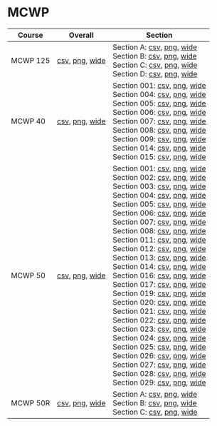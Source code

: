 # MCWP

| Course | Overall | Section |
| ------ | ------- | ------- |
| MCWP 125 | [csv](https://github.com/UCSD-Historical-Enrollment-Data/2024Spring/blob/main/overall/MCWP%20125.csv), [png](https://raw.githubusercontent.com/UCSD-Historical-Enrollment-Data/2024Spring/main/plot_overall/MCWP%20125.png), [wide](https://raw.githubusercontent.com/UCSD-Historical-Enrollment-Data/2024Spring/main/plot_overall_wide/MCWP%20125.png) | Section A: [csv](https://github.com/UCSD-Historical-Enrollment-Data/2024Spring/blob/main/section/MCWP%20125_A.csv), [png](https://raw.githubusercontent.com/UCSD-Historical-Enrollment-Data/2024Spring/main/plot_section/MCWP%20125_A.png), [wide](https://raw.githubusercontent.com/UCSD-Historical-Enrollment-Data/2024Spring/main/plot_section_wide/MCWP%20125_A.png)<br>Section B: [csv](https://github.com/UCSD-Historical-Enrollment-Data/2024Spring/blob/main/section/MCWP%20125_B.csv), [png](https://raw.githubusercontent.com/UCSD-Historical-Enrollment-Data/2024Spring/main/plot_section/MCWP%20125_B.png), [wide](https://raw.githubusercontent.com/UCSD-Historical-Enrollment-Data/2024Spring/main/plot_section_wide/MCWP%20125_B.png)<br>Section C: [csv](https://github.com/UCSD-Historical-Enrollment-Data/2024Spring/blob/main/section/MCWP%20125_C.csv), [png](https://raw.githubusercontent.com/UCSD-Historical-Enrollment-Data/2024Spring/main/plot_section/MCWP%20125_C.png), [wide](https://raw.githubusercontent.com/UCSD-Historical-Enrollment-Data/2024Spring/main/plot_section_wide/MCWP%20125_C.png)<br>Section D: [csv](https://github.com/UCSD-Historical-Enrollment-Data/2024Spring/blob/main/section/MCWP%20125_D.csv), [png](https://raw.githubusercontent.com/UCSD-Historical-Enrollment-Data/2024Spring/main/plot_section/MCWP%20125_D.png), [wide](https://raw.githubusercontent.com/UCSD-Historical-Enrollment-Data/2024Spring/main/plot_section_wide/MCWP%20125_D.png) |
| MCWP 40 | [csv](https://github.com/UCSD-Historical-Enrollment-Data/2024Spring/blob/main/overall/MCWP%2040.csv), [png](https://raw.githubusercontent.com/UCSD-Historical-Enrollment-Data/2024Spring/main/plot_overall/MCWP%2040.png), [wide](https://raw.githubusercontent.com/UCSD-Historical-Enrollment-Data/2024Spring/main/plot_overall_wide/MCWP%2040.png) | Section 001: [csv](https://github.com/UCSD-Historical-Enrollment-Data/2024Spring/blob/main/section/MCWP%2040_001.csv), [png](https://raw.githubusercontent.com/UCSD-Historical-Enrollment-Data/2024Spring/main/plot_section/MCWP%2040_001.png), [wide](https://raw.githubusercontent.com/UCSD-Historical-Enrollment-Data/2024Spring/main/plot_section_wide/MCWP%2040_001.png)<br>Section 004: [csv](https://github.com/UCSD-Historical-Enrollment-Data/2024Spring/blob/main/section/MCWP%2040_004.csv), [png](https://raw.githubusercontent.com/UCSD-Historical-Enrollment-Data/2024Spring/main/plot_section/MCWP%2040_004.png), [wide](https://raw.githubusercontent.com/UCSD-Historical-Enrollment-Data/2024Spring/main/plot_section_wide/MCWP%2040_004.png)<br>Section 005: [csv](https://github.com/UCSD-Historical-Enrollment-Data/2024Spring/blob/main/section/MCWP%2040_005.csv), [png](https://raw.githubusercontent.com/UCSD-Historical-Enrollment-Data/2024Spring/main/plot_section/MCWP%2040_005.png), [wide](https://raw.githubusercontent.com/UCSD-Historical-Enrollment-Data/2024Spring/main/plot_section_wide/MCWP%2040_005.png)<br>Section 006: [csv](https://github.com/UCSD-Historical-Enrollment-Data/2024Spring/blob/main/section/MCWP%2040_006.csv), [png](https://raw.githubusercontent.com/UCSD-Historical-Enrollment-Data/2024Spring/main/plot_section/MCWP%2040_006.png), [wide](https://raw.githubusercontent.com/UCSD-Historical-Enrollment-Data/2024Spring/main/plot_section_wide/MCWP%2040_006.png)<br>Section 007: [csv](https://github.com/UCSD-Historical-Enrollment-Data/2024Spring/blob/main/section/MCWP%2040_007.csv), [png](https://raw.githubusercontent.com/UCSD-Historical-Enrollment-Data/2024Spring/main/plot_section/MCWP%2040_007.png), [wide](https://raw.githubusercontent.com/UCSD-Historical-Enrollment-Data/2024Spring/main/plot_section_wide/MCWP%2040_007.png)<br>Section 008: [csv](https://github.com/UCSD-Historical-Enrollment-Data/2024Spring/blob/main/section/MCWP%2040_008.csv), [png](https://raw.githubusercontent.com/UCSD-Historical-Enrollment-Data/2024Spring/main/plot_section/MCWP%2040_008.png), [wide](https://raw.githubusercontent.com/UCSD-Historical-Enrollment-Data/2024Spring/main/plot_section_wide/MCWP%2040_008.png)<br>Section 009: [csv](https://github.com/UCSD-Historical-Enrollment-Data/2024Spring/blob/main/section/MCWP%2040_009.csv), [png](https://raw.githubusercontent.com/UCSD-Historical-Enrollment-Data/2024Spring/main/plot_section/MCWP%2040_009.png), [wide](https://raw.githubusercontent.com/UCSD-Historical-Enrollment-Data/2024Spring/main/plot_section_wide/MCWP%2040_009.png)<br>Section 014: [csv](https://github.com/UCSD-Historical-Enrollment-Data/2024Spring/blob/main/section/MCWP%2040_014.csv), [png](https://raw.githubusercontent.com/UCSD-Historical-Enrollment-Data/2024Spring/main/plot_section/MCWP%2040_014.png), [wide](https://raw.githubusercontent.com/UCSD-Historical-Enrollment-Data/2024Spring/main/plot_section_wide/MCWP%2040_014.png)<br>Section 015: [csv](https://github.com/UCSD-Historical-Enrollment-Data/2024Spring/blob/main/section/MCWP%2040_015.csv), [png](https://raw.githubusercontent.com/UCSD-Historical-Enrollment-Data/2024Spring/main/plot_section/MCWP%2040_015.png), [wide](https://raw.githubusercontent.com/UCSD-Historical-Enrollment-Data/2024Spring/main/plot_section_wide/MCWP%2040_015.png) |
| MCWP 50 | [csv](https://github.com/UCSD-Historical-Enrollment-Data/2024Spring/blob/main/overall/MCWP%2050.csv), [png](https://raw.githubusercontent.com/UCSD-Historical-Enrollment-Data/2024Spring/main/plot_overall/MCWP%2050.png), [wide](https://raw.githubusercontent.com/UCSD-Historical-Enrollment-Data/2024Spring/main/plot_overall_wide/MCWP%2050.png) | Section 001: [csv](https://github.com/UCSD-Historical-Enrollment-Data/2024Spring/blob/main/section/MCWP%2050_001.csv), [png](https://raw.githubusercontent.com/UCSD-Historical-Enrollment-Data/2024Spring/main/plot_section/MCWP%2050_001.png), [wide](https://raw.githubusercontent.com/UCSD-Historical-Enrollment-Data/2024Spring/main/plot_section_wide/MCWP%2050_001.png)<br>Section 002: [csv](https://github.com/UCSD-Historical-Enrollment-Data/2024Spring/blob/main/section/MCWP%2050_002.csv), [png](https://raw.githubusercontent.com/UCSD-Historical-Enrollment-Data/2024Spring/main/plot_section/MCWP%2050_002.png), [wide](https://raw.githubusercontent.com/UCSD-Historical-Enrollment-Data/2024Spring/main/plot_section_wide/MCWP%2050_002.png)<br>Section 003: [csv](https://github.com/UCSD-Historical-Enrollment-Data/2024Spring/blob/main/section/MCWP%2050_003.csv), [png](https://raw.githubusercontent.com/UCSD-Historical-Enrollment-Data/2024Spring/main/plot_section/MCWP%2050_003.png), [wide](https://raw.githubusercontent.com/UCSD-Historical-Enrollment-Data/2024Spring/main/plot_section_wide/MCWP%2050_003.png)<br>Section 004: [csv](https://github.com/UCSD-Historical-Enrollment-Data/2024Spring/blob/main/section/MCWP%2050_004.csv), [png](https://raw.githubusercontent.com/UCSD-Historical-Enrollment-Data/2024Spring/main/plot_section/MCWP%2050_004.png), [wide](https://raw.githubusercontent.com/UCSD-Historical-Enrollment-Data/2024Spring/main/plot_section_wide/MCWP%2050_004.png)<br>Section 005: [csv](https://github.com/UCSD-Historical-Enrollment-Data/2024Spring/blob/main/section/MCWP%2050_005.csv), [png](https://raw.githubusercontent.com/UCSD-Historical-Enrollment-Data/2024Spring/main/plot_section/MCWP%2050_005.png), [wide](https://raw.githubusercontent.com/UCSD-Historical-Enrollment-Data/2024Spring/main/plot_section_wide/MCWP%2050_005.png)<br>Section 006: [csv](https://github.com/UCSD-Historical-Enrollment-Data/2024Spring/blob/main/section/MCWP%2050_006.csv), [png](https://raw.githubusercontent.com/UCSD-Historical-Enrollment-Data/2024Spring/main/plot_section/MCWP%2050_006.png), [wide](https://raw.githubusercontent.com/UCSD-Historical-Enrollment-Data/2024Spring/main/plot_section_wide/MCWP%2050_006.png)<br>Section 007: [csv](https://github.com/UCSD-Historical-Enrollment-Data/2024Spring/blob/main/section/MCWP%2050_007.csv), [png](https://raw.githubusercontent.com/UCSD-Historical-Enrollment-Data/2024Spring/main/plot_section/MCWP%2050_007.png), [wide](https://raw.githubusercontent.com/UCSD-Historical-Enrollment-Data/2024Spring/main/plot_section_wide/MCWP%2050_007.png)<br>Section 008: [csv](https://github.com/UCSD-Historical-Enrollment-Data/2024Spring/blob/main/section/MCWP%2050_008.csv), [png](https://raw.githubusercontent.com/UCSD-Historical-Enrollment-Data/2024Spring/main/plot_section/MCWP%2050_008.png), [wide](https://raw.githubusercontent.com/UCSD-Historical-Enrollment-Data/2024Spring/main/plot_section_wide/MCWP%2050_008.png)<br>Section 011: [csv](https://github.com/UCSD-Historical-Enrollment-Data/2024Spring/blob/main/section/MCWP%2050_011.csv), [png](https://raw.githubusercontent.com/UCSD-Historical-Enrollment-Data/2024Spring/main/plot_section/MCWP%2050_011.png), [wide](https://raw.githubusercontent.com/UCSD-Historical-Enrollment-Data/2024Spring/main/plot_section_wide/MCWP%2050_011.png)<br>Section 012: [csv](https://github.com/UCSD-Historical-Enrollment-Data/2024Spring/blob/main/section/MCWP%2050_012.csv), [png](https://raw.githubusercontent.com/UCSD-Historical-Enrollment-Data/2024Spring/main/plot_section/MCWP%2050_012.png), [wide](https://raw.githubusercontent.com/UCSD-Historical-Enrollment-Data/2024Spring/main/plot_section_wide/MCWP%2050_012.png)<br>Section 013: [csv](https://github.com/UCSD-Historical-Enrollment-Data/2024Spring/blob/main/section/MCWP%2050_013.csv), [png](https://raw.githubusercontent.com/UCSD-Historical-Enrollment-Data/2024Spring/main/plot_section/MCWP%2050_013.png), [wide](https://raw.githubusercontent.com/UCSD-Historical-Enrollment-Data/2024Spring/main/plot_section_wide/MCWP%2050_013.png)<br>Section 014: [csv](https://github.com/UCSD-Historical-Enrollment-Data/2024Spring/blob/main/section/MCWP%2050_014.csv), [png](https://raw.githubusercontent.com/UCSD-Historical-Enrollment-Data/2024Spring/main/plot_section/MCWP%2050_014.png), [wide](https://raw.githubusercontent.com/UCSD-Historical-Enrollment-Data/2024Spring/main/plot_section_wide/MCWP%2050_014.png)<br>Section 016: [csv](https://github.com/UCSD-Historical-Enrollment-Data/2024Spring/blob/main/section/MCWP%2050_016.csv), [png](https://raw.githubusercontent.com/UCSD-Historical-Enrollment-Data/2024Spring/main/plot_section/MCWP%2050_016.png), [wide](https://raw.githubusercontent.com/UCSD-Historical-Enrollment-Data/2024Spring/main/plot_section_wide/MCWP%2050_016.png)<br>Section 017: [csv](https://github.com/UCSD-Historical-Enrollment-Data/2024Spring/blob/main/section/MCWP%2050_017.csv), [png](https://raw.githubusercontent.com/UCSD-Historical-Enrollment-Data/2024Spring/main/plot_section/MCWP%2050_017.png), [wide](https://raw.githubusercontent.com/UCSD-Historical-Enrollment-Data/2024Spring/main/plot_section_wide/MCWP%2050_017.png)<br>Section 019: [csv](https://github.com/UCSD-Historical-Enrollment-Data/2024Spring/blob/main/section/MCWP%2050_019.csv), [png](https://raw.githubusercontent.com/UCSD-Historical-Enrollment-Data/2024Spring/main/plot_section/MCWP%2050_019.png), [wide](https://raw.githubusercontent.com/UCSD-Historical-Enrollment-Data/2024Spring/main/plot_section_wide/MCWP%2050_019.png)<br>Section 020: [csv](https://github.com/UCSD-Historical-Enrollment-Data/2024Spring/blob/main/section/MCWP%2050_020.csv), [png](https://raw.githubusercontent.com/UCSD-Historical-Enrollment-Data/2024Spring/main/plot_section/MCWP%2050_020.png), [wide](https://raw.githubusercontent.com/UCSD-Historical-Enrollment-Data/2024Spring/main/plot_section_wide/MCWP%2050_020.png)<br>Section 021: [csv](https://github.com/UCSD-Historical-Enrollment-Data/2024Spring/blob/main/section/MCWP%2050_021.csv), [png](https://raw.githubusercontent.com/UCSD-Historical-Enrollment-Data/2024Spring/main/plot_section/MCWP%2050_021.png), [wide](https://raw.githubusercontent.com/UCSD-Historical-Enrollment-Data/2024Spring/main/plot_section_wide/MCWP%2050_021.png)<br>Section 022: [csv](https://github.com/UCSD-Historical-Enrollment-Data/2024Spring/blob/main/section/MCWP%2050_022.csv), [png](https://raw.githubusercontent.com/UCSD-Historical-Enrollment-Data/2024Spring/main/plot_section/MCWP%2050_022.png), [wide](https://raw.githubusercontent.com/UCSD-Historical-Enrollment-Data/2024Spring/main/plot_section_wide/MCWP%2050_022.png)<br>Section 023: [csv](https://github.com/UCSD-Historical-Enrollment-Data/2024Spring/blob/main/section/MCWP%2050_023.csv), [png](https://raw.githubusercontent.com/UCSD-Historical-Enrollment-Data/2024Spring/main/plot_section/MCWP%2050_023.png), [wide](https://raw.githubusercontent.com/UCSD-Historical-Enrollment-Data/2024Spring/main/plot_section_wide/MCWP%2050_023.png)<br>Section 024: [csv](https://github.com/UCSD-Historical-Enrollment-Data/2024Spring/blob/main/section/MCWP%2050_024.csv), [png](https://raw.githubusercontent.com/UCSD-Historical-Enrollment-Data/2024Spring/main/plot_section/MCWP%2050_024.png), [wide](https://raw.githubusercontent.com/UCSD-Historical-Enrollment-Data/2024Spring/main/plot_section_wide/MCWP%2050_024.png)<br>Section 025: [csv](https://github.com/UCSD-Historical-Enrollment-Data/2024Spring/blob/main/section/MCWP%2050_025.csv), [png](https://raw.githubusercontent.com/UCSD-Historical-Enrollment-Data/2024Spring/main/plot_section/MCWP%2050_025.png), [wide](https://raw.githubusercontent.com/UCSD-Historical-Enrollment-Data/2024Spring/main/plot_section_wide/MCWP%2050_025.png)<br>Section 026: [csv](https://github.com/UCSD-Historical-Enrollment-Data/2024Spring/blob/main/section/MCWP%2050_026.csv), [png](https://raw.githubusercontent.com/UCSD-Historical-Enrollment-Data/2024Spring/main/plot_section/MCWP%2050_026.png), [wide](https://raw.githubusercontent.com/UCSD-Historical-Enrollment-Data/2024Spring/main/plot_section_wide/MCWP%2050_026.png)<br>Section 027: [csv](https://github.com/UCSD-Historical-Enrollment-Data/2024Spring/blob/main/section/MCWP%2050_027.csv), [png](https://raw.githubusercontent.com/UCSD-Historical-Enrollment-Data/2024Spring/main/plot_section/MCWP%2050_027.png), [wide](https://raw.githubusercontent.com/UCSD-Historical-Enrollment-Data/2024Spring/main/plot_section_wide/MCWP%2050_027.png)<br>Section 028: [csv](https://github.com/UCSD-Historical-Enrollment-Data/2024Spring/blob/main/section/MCWP%2050_028.csv), [png](https://raw.githubusercontent.com/UCSD-Historical-Enrollment-Data/2024Spring/main/plot_section/MCWP%2050_028.png), [wide](https://raw.githubusercontent.com/UCSD-Historical-Enrollment-Data/2024Spring/main/plot_section_wide/MCWP%2050_028.png)<br>Section 029: [csv](https://github.com/UCSD-Historical-Enrollment-Data/2024Spring/blob/main/section/MCWP%2050_029.csv), [png](https://raw.githubusercontent.com/UCSD-Historical-Enrollment-Data/2024Spring/main/plot_section/MCWP%2050_029.png), [wide](https://raw.githubusercontent.com/UCSD-Historical-Enrollment-Data/2024Spring/main/plot_section_wide/MCWP%2050_029.png) |
| MCWP 50R | [csv](https://github.com/UCSD-Historical-Enrollment-Data/2024Spring/blob/main/overall/MCWP%2050R.csv), [png](https://raw.githubusercontent.com/UCSD-Historical-Enrollment-Data/2024Spring/main/plot_overall/MCWP%2050R.png), [wide](https://raw.githubusercontent.com/UCSD-Historical-Enrollment-Data/2024Spring/main/plot_overall_wide/MCWP%2050R.png) | Section A: [csv](https://github.com/UCSD-Historical-Enrollment-Data/2024Spring/blob/main/section/MCWP%2050R_A.csv), [png](https://raw.githubusercontent.com/UCSD-Historical-Enrollment-Data/2024Spring/main/plot_section/MCWP%2050R_A.png), [wide](https://raw.githubusercontent.com/UCSD-Historical-Enrollment-Data/2024Spring/main/plot_section_wide/MCWP%2050R_A.png)<br>Section B: [csv](https://github.com/UCSD-Historical-Enrollment-Data/2024Spring/blob/main/section/MCWP%2050R_B.csv), [png](https://raw.githubusercontent.com/UCSD-Historical-Enrollment-Data/2024Spring/main/plot_section/MCWP%2050R_B.png), [wide](https://raw.githubusercontent.com/UCSD-Historical-Enrollment-Data/2024Spring/main/plot_section_wide/MCWP%2050R_B.png)<br>Section C: [csv](https://github.com/UCSD-Historical-Enrollment-Data/2024Spring/blob/main/section/MCWP%2050R_C.csv), [png](https://raw.githubusercontent.com/UCSD-Historical-Enrollment-Data/2024Spring/main/plot_section/MCWP%2050R_C.png), [wide](https://raw.githubusercontent.com/UCSD-Historical-Enrollment-Data/2024Spring/main/plot_section_wide/MCWP%2050R_C.png) |
